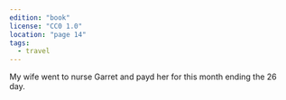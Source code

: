```yaml
---
edition: "book"
license: "CC0 1.0"
location: "page 14"
tags:
  - travel
---
```

My wife went to nurse
Garret and payd her for this month ending the 26 day.
